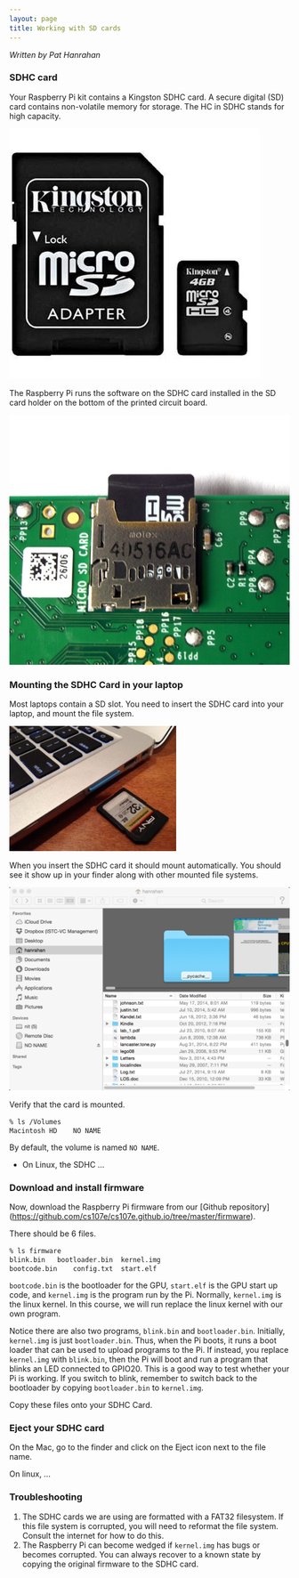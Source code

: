 ```yaml
---
layout: page
title: Working with SD cards
---
```


*Written by Pat Hanrahan*

### SDHC card

Your Raspberry Pi kit contains a Kingston SDHC card. A secure digital (SD) card
contains non-volatile memory for storage. The HC in SDHC stands for high
capacity.

![Kingston SDHC Card](/images/kingston.sdhc.jpg)

The Raspberry Pi runs the software on the SDHC card installed in the SD card
holder on the bottom of the printed circuit board.

![SDHC Card](/images/pi.sd.jpg)

### Mounting the SDHC Card in your laptop

Most laptops contain a SD slot. You need to insert the SDHC card into your
laptop, and mount the file system.

![SDHC holder](/images/mac.sd.jpg)

When you insert the SDHC card it should mount automatically. You should see it
show up in your finder along with other mounted file systems.

![SD Finder](/images/mac.finder.jpg)

Verify that the card is mounted.

    % ls /Volumes
    Macintosh HD    NO NAME

By default, the volume is named `NO NAME`.

- On Linux, the SDHC ...

### Download and install firmware

Now, download the Raspberry Pi firmware from our [Github repository]
(https://github.com/cs107e/cs107e.github.io/tree/master/firmware).

There should be 6 files.

    % ls firmware
    blink.bin   bootloader.bin  kernel.img
    bootcode.bin    config.txt  start.elf

`bootcode.bin` is the bootloader for the GPU, `start.elf` is the GPU start up
code, and `kernel.img` is the program run by the Pi. Normally, `kernel.img` is
the linux kernel. In this course, we will run replace the linux kernel with our
own program.

Notice there are also two programs, `blink.bin` and `bootloader.bin`.
Initially, `kernel.img` is just `bootloader.bin`. Thus, when the Pi boots, it
runs a boot loader that can be used to upload programs to the Pi. If instead,
you replace `kernel.img` with `blink.bin`, then the Pi will boot and run a
program that blinks an LED connected to GPIO20. This is a good way to test
whether your Pi is working. If you switch to blink, remember to switch back to
the bootloader by copying `bootloader.bin` to `kernel.img`.

Copy these files onto your SDHC Card.

### Eject your SDHC card

On the Mac, go to the finder and click on the Eject icon next to the file name.

On linux, ...

### Troubleshooting

1.  The SDHC cards we are using are formatted with a FAT32 filesystem. If this
    file system is corrupted, you will need to reformat the file system.
    Consult the internet for how to do this.
2.  The Raspberry Pi can become wedged if `kernel.img` has bugs or
    becomes corrupted. You can always recover to a known state by copying the
    original firmware to the SDHC card.

